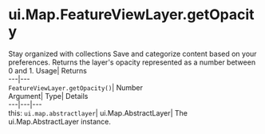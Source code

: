  
#  ui.Map.FeatureViewLayer.getOpacity 
Stay organized with collections  Save and categorize content based on your preferences. 
Returns the layer's opacity represented as a number between 0 and 1. Usage| Returns  
---|---  
`FeatureViewLayer.getOpacity()`| Number  
Argument| Type| Details  
---|---|---  
this: `ui.map.abstractlayer`| ui.Map.AbstractLayer| The ui.Map.AbstractLayer instance.  
